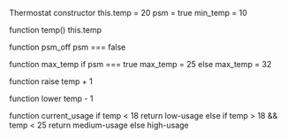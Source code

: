Thermostat
constructor this.temp = 20
psm = true
min_temp = 10

function temp()
this.temp

function psm_off
psm === false


function max_temp
if psm === true
max_temp = 25
else
max_temp = 32

function raise
temp + 1


function lower
temp - 1

function current_usage
if temp < 18
return low-usage
else if temp > 18 && temp < 25
return medium-usage
else 
high-usage

